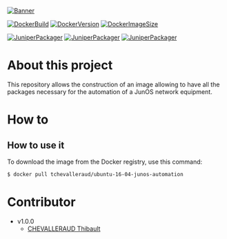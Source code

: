 [![Banner](https://user-images.githubusercontent.com/37927824/78812840-52f07100-79cc-11ea-9781-2dbd84851a55.png)](https://github.com/tchevalleraud/ubuntu-16-04-junos-automation)

[![DockerBuild](https://img.shields.io/docker/build/tchevalleraud/ubuntu-16-04-junos-automation)](test) [![DockerVersion](https://img.shields.io/docker/v/tchevalleraud/ubuntu-16-04-junos-automation/master)](test) [![DockerImageSize](https://img.shields.io/docker/image-size/tchevalleraud/ubuntu-16-04-junos-automation/latest)](test)

[![JuniperPackager](https://img.shields.io/github/v/tag/Juniper/py-junos-eznc?label=junos-eznc)](test) [![JuniperPackager](https://img.shields.io/github/v/tag/Juniper/jxmlease?label=jxmlease)](test) [![JuniperPackager](https://img.shields.io/github/v/tag/Juniper/jsnapy?label=jsnapy)](test)

# About this project

This repository allows the construction of an image allowing to have all the packages necessary for the automation of a JunOS network equipment.

# How to

## How to use it

To download the image from the Docker registry, use this command:

```bash
$ docker pull tchevalleraud/ubuntu-16-04-junos-automation
```

# Contributor

- v1.0.0
  - [CHEVALLERAUD Thibault](http://github.com/tchevalleraud)
